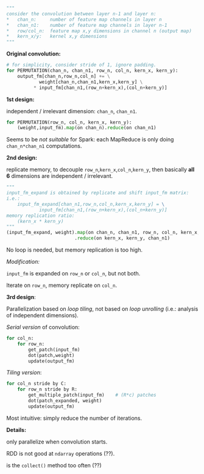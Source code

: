 ```python
"""
consider the convolution between layer n-1 and layer n:
*	chan_n:		number of feature map channels in layer n
*	chan_n1:	number of feature map channels in layer n-1
*	row/col_n:	feature map x,y dimensions in channel n (output map)
*	kern_x/y:	kernel x,y dimensions
"""
```

**Original convolution:**

```python
# for simplicity, consider stride of 1, ignore padding.
for PERMUTATION(chan_n, chan_n1, row_n, col_n, kern_x, kern_y):
  	output_fm[chan_n,row_n,col_n] += \
    		weight[chan_n,chan_n1,kern_x,kern_y] \
      	  * input_fm[chan_n1,(row_n+kern_x),(col_n+kern_y)]
```

**1st design:**

independent / irrelevant dimension: `chan_n`, `chan_n1`. 

```python
for PERMUTATION(row_n, col_n, kern_x, kern_y):
  	(weight,input_fm).map(on chan_n).reduce(on chan_n1)
```

Seems to be *not suitable* for Spark: each MapReduce is only doing `chan_n*chan_n1` computations.

**2nd design:**

replicate memory, to decouple `row_n`,`kern_x`,`col_n`,`kern_y`, then basically **all 6** dimensions are independent / irrelevant.

```python
"""
input_fm_expand is obtained by replicate and shift input_fm matrix:
i.e.:
	input_fm_expand[chan_n1,row_n,col_n,kern_x,kern_y] = \
    		input_fm[chan_n1,(row_n+kern_x),(col_n+kern_y)]
memory replication ratio:
	(kern_x * kern_y)
"""
(input_fm_expand, weight).map(on chan_n, chan_n1, row_n, col_n, kern_x, kern_y)\
						 .reduce(on kern_x, kern_y, chan_n1)
```

No loop is needed, but memory replication is too high.

*Modification:*

`input_fm` is expanded on `row_n` or `col_n`, but not both. 

Iterate on `row_n`, memory replicate on `col_n`. 

**3rd design**:

Parallelization based on *loop tiling*, not based on *loop unrolling* (i.e.: analysis of independent dimensions). 

*Serial version* of convolution:

```python
for col_n:
  	for row_n:
      	get_patch(input_fm)
        dot(patch,weight)
        update(output_fm)
```

*Tiling version*:

```python
for col_n stride by C:
  	for row_n stride by R:
      	get_multiple_patch(input_fm)	# (R*c) patches
        dot(patch_expanded, weight)
        update(output_fm)
```

Most intuitive: simply reduce the number of iterations. 



















**Details:**

only parallelize when convolution starts. 

RDD is not good at `ndarray` operations (??).

is the `collect()` method too often (??)